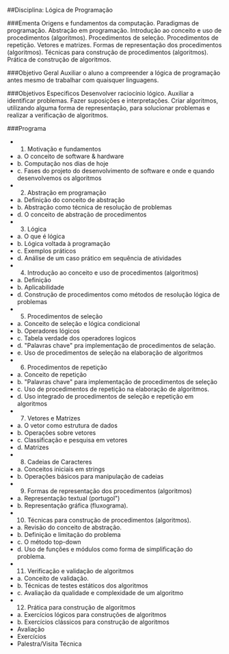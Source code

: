 ##Disciplina: Lógica de Programação

###Ementa
Origens e fundamentos da computação. Paradigmas de programação. Abstração em programação. Introdução ao conceito e uso de procedimentos (algoritmos). Procedimentos de seleção. Procedimentos de repetição. Vetores e matrizes. Formas de representação dos procedimentos (algoritmos). Técnicas para construção de procedimentos (algoritmos). Prática de construção de algoritmos.

###Objetivo Geral
Auxiliar o aluno a compreender a lógica de programação antes mesmo de trabalhar com quaisquer linguagens.

###Objetivos Especificos
Desenvolver raciocínio lógico. Auxiliar a identificar problemas. Fazer suposições e interpretações. Criar algoritmos, utilizando alguma forma de representação, para solucionar problemas e realizar a verificação de algoritmos.

###Programa

- 1. Motivação e fundamentos
- a. O conceito de software & hardware
- b. Computação nos dias de hoje
- c. Fases do projeto do desenvolvimento de software e onde e quando desenvolvemos os algoritmos
- 2. Abstração em programação
- a. Definição do conceito de abstração
- b. Abstração como técnica de resolução de problemas
- d. O conceito de abstração de procedimentos
- 3. Lógica
- a. O que é lógica
- b. Lógica voltada à programação
- c. Exemplos práticos
- d. Análise de um caso prático em sequência de atividades
- 4. Introdução ao conceito e uso de procedimentos (algoritmos)
- a. Definição
- b. Aplicabilidade
- d. Construção de procedimentos como métodos de resolução lógica de problemas
- 5. Procedimentos de seleção
- a. Conceito de seleção e lógica condicional
- b. Operadores lógicos
- c. Tabela verdade dos operadores logicos
- d. "Palavras chave" pra implementação de procedimentos de selação.
- e. Uso de procedimentos de seleção na elaboração de algoritmos
- 6. Procedimentos de repetição
- a. Conceito de repetição
- b. "Palavras chave" para implementação de procedimentos de seleção
- c. Uso de procedimentos de repetição na elaboração de algoritmos.
- d. Uso integrado de procedimentos de seleção e repetição em algoritmos
- 7. Vetores e Matrizes
- a. O vetor como estrutura de dados
- b. Operações sobre vetores
- c. Classificação e pesquisa em vetores
- d. Matrizes
- 8. Cadeias de Caracteres
- a. Conceitos iniciais em strings
- b. Operações básicos para manipulação de cadeias
- 9. Formas de representação dos procedimentos (algoritmos)
- a. Representação textual (portugol")
- b. Representação gráfica (fluxograma).
- 10. Técnicas para construção de procedimentos (algoritmos).
- a. Revisão do conceito de abstração.
- b. Definição e limitação do problema
- c. O método top-down
- d. Uso de funções e módulos como forma de simplificação do problema.
- 11. Verificação e validação de algoritmos
- a. Conceito de validação.
- b. Técnicas de testes estáticos dos algoritmos
- c. Avaliação da qualidade e complexidade de um algoritmo
- 12. Prática para construção de algoritmos
- a. Exercícios lógicos para construções de algoritmos
- b. Exercícios clássicos para construção de algoritmos
- Avaliação
- Exercícios
- Palestra/Visita Técnica

